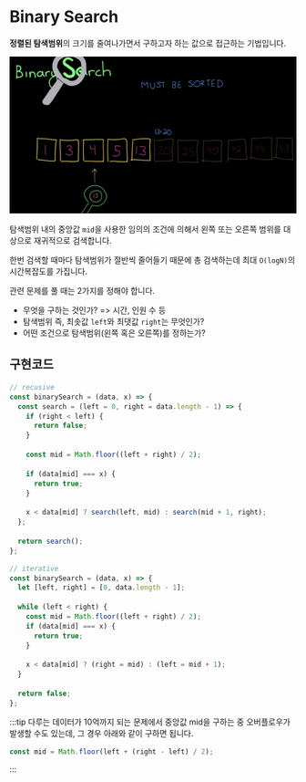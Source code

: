 # Binary Search

**정렬된 탐색범위**의 크기를 줄여나가면서 구하고자 하는 값으로 접근하는 기법입니다.

![Binary Search](../image/binary_search.png)

탐색범위 내의 중앙값 `mid`을 사용한 임의의 조건에 의해서 왼쪽 또는 오른쪽 범위를 대상으로 재귀적으로 검색합니다.

한번 검색할 때마다 탐색범위가 절반씩 줄어들기 때문에 총 검색하는데 최대 `O(logN)`의 시간복잡도를 가집니다.

관련 문제를 풀 때는 2가지를 정해야 합니다.

- 무엇을 구하는 것인가? => 시간, 인원 수 등
- 탐색범위 즉, 최솟값 `left`와 최댓값 `right`는 무엇인가?
- 어떤 조건으로 탐색범위(왼쪽 혹은 오른쪽)를 정하는가?

## 구현코드

```js
// recusive
const binarySearch = (data, x) => {
  const search = (left = 0, right = data.length - 1) => {
    if (right < left) {
      return false;
    }

    const mid = Math.floor((left + right) / 2);

    if (data[mid] === x) {
      return true;
    }

    x < data[mid] ? search(left, mid) : search(mid + 1, right);
  };

  return search();
};
```

```js
// iterative
const binarySearch = (data, x) => {
  let [left, right] = [0, data.length - 1];

  while (left < right) {
    const mid = Math.floor((left + right) / 2);
    if (data[mid] === x) {
      return true;
    }

    x < data[mid] ? (right = mid) : (left = mid + 1);
  }

  return false;
};
```

:::tip
다루는 데이터가 10억까지 되는 문제에서 중앙값 mid을 구하는 중 오버플로우가 발생할 수도 있는데, 그 경우 아래와 같이 구하면 됩니다.

```js
const mid = Math.floor(left + (right - left) / 2);
```

:::

